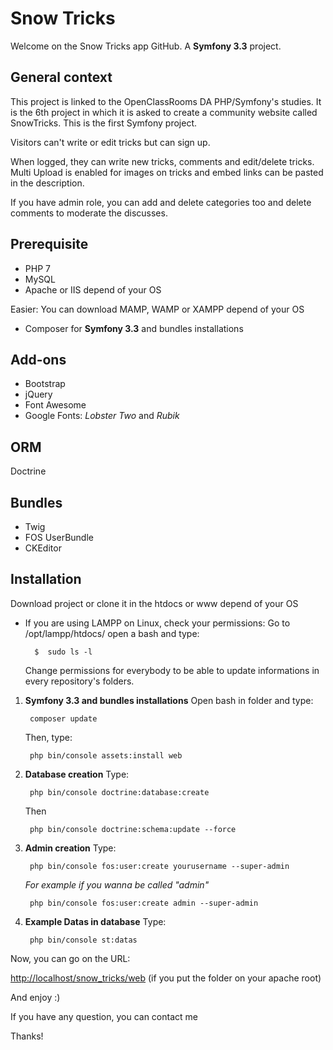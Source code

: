 # Snow Tricks

Welcome on the Snow Tricks app GitHub. A **Symfony 3.3** project.

## General context

This project is linked to the OpenClassRooms DA PHP/Symfony's studies. It is the 6th project in which it is asked to create a community website called SnowTricks. This is the first Symfony project.

Visitors can't write or edit tricks but can sign up.

When logged, they can write new tricks, comments and edit/delete tricks. Multi Upload is enabled for images on tricks and embed links can be pasted in the description.

If you have admin role, you can add and delete categories too and delete comments to moderate the discusses.

## Prerequisite

* PHP 7
* MySQL
* Apache or IIS depend of your OS

Easier: You can download MAMP, WAMP or XAMPP depend of your OS
* Composer for **Symfony 3.3** and bundles installations

## Add-ons

* Bootstrap
* jQuery
* Font Awesome
* Google Fonts: *Lobster Two* and *Rubik*

## ORM
Doctrine

## Bundles

* Twig
* FOS UserBundle
* CKEditor

## Installation

Download project or clone it in the htdocs or www depend of your OS

* If you are using LAMPP on Linux, check your permissions: Go to /opt/lampp/htdocs/ open a bash and type:

        $  sudo ls -l
    Change permissions for everybody to be able to update informations in every repository's folders.

1. **Symfony 3.3 and bundles installations** Open bash in folder and type:

        composer update
        
    Then, type:
        
        php bin/console assets:install web
        
2. **Database creation** Type:

        php bin/console doctrine:database:create
        
    Then
    
        php bin/console doctrine:schema:update --force
        
3. **Admin creation** Type:

        php bin/console fos:user:create yourusername --super-admin
        
    *For example if you wanna be called "admin"*
    
        php bin/console fos:user:create admin --super-admin
        
4. **Example Datas in database** Type:

        php bin/console st:datas

Now, you can go on the URL:

[http://localhost/snow_tricks/web](http://localhost/snow_tricks/web) (if you put the folder on your apache root)

And enjoy :)

If you have any question, you can contact me

Thanks!